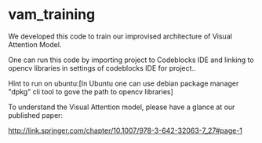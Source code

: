 # vam_training
We developed this code to train our improvised architecture of Visual Attention Model.

One can run this code by importing project to Codeblocks IDE and linking to opencv libraries in settings of codeblocks IDE for project..

Hint to run on ubuntu:[In Ubuntu one can use debian package manager "dpkg" cli tool to gove the path to opencv libraries] 

To understand the Visual Attention model, please have a glance at our published paper:

http://link.springer.com/chapter/10.1007/978-3-642-32063-7_27#page-1
